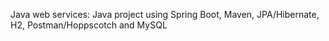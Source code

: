 Java web services: 
Java project using Spring Boot, Maven, JPA/Hibernate, H2, Postman/Hoppscotch and MySQL
